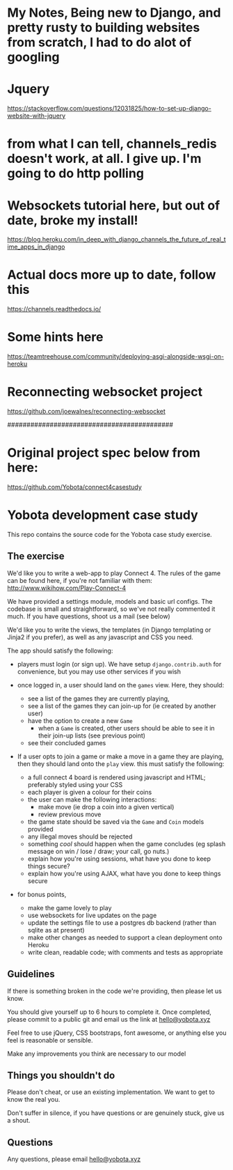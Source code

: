 
# My Notes, Being new to Django, and pretty rusty to building websites from scratch, I had to do alot of googling

# Jquery 
https://stackoverflow.com/questions/12031825/how-to-set-up-django-website-with-jquery 

# from what I can tell, channels_redis doesn't work, at all. I give up.  I'm going to do http polling
# Websockets tutorial here, but out of date, broke my install!
https://blog.heroku.com/in_deep_with_django_channels_the_future_of_real_time_apps_in_django
# Actual docs more up to date, follow this
https://channels.readthedocs.io/
# Some hints here
https://teamtreehouse.com/community/deploying-asgi-alongside-wsgi-on-heroku


# Reconnecting websocket project
https://github.com/joewalnes/reconnecting-websocket


###########################################
# Original project spec below from here:
https://github.com/Yobota/connect4casestudy

# Yobota development case study

This repo contains the source code for the Yobota case study exercise.

## The exercise
We'd like you to write a web-app to play Connect 4. 
The rules of the game can be found here, if you're not familiar with them: <http://www.wikihow.com/Play-Connect-4>

We have provided a settings module, models and basic url configs. 
The codebase is small and straightforward, so we've not really commented
it much. If you have questions, shoot us a mail (see below) 

We'd like you to write the views, the templates (in Django templating 
or Jinja2 if you prefer), as well as any javascript and CSS you need.

The app should satisfy the following:

- players must login (or sign up). We have setup `django.contrib.auth` for convenience, 
but you may use other services if you wish

- once logged in, a user should land on the `games` view. Here, they should:
    - see a list of the games they are currently playing, 
    - see a list of the games they can join-up for (ie created by another user)
    - have the option to create a new `Game`
        - when a `Game` is created, other users should be able to see it in their join-up lists (see previous point)  
    - see their concluded games 

- If a user opts to join a game or make a move in a game they are playing, then they should land onto the `play` view.
this must satisfy the following:
    - a full connect 4 board is rendered using javascript and HTML; preferably styled using your CSS
    - each player is given a colour for their coins 
    - the user can make the following interactions:
        - make move (ie drop a coin into a given vertical)
        - review previous move
    - the game state should be saved via the `Game` and `Coin` models provided
    - any illegal moves should be rejected
    - something *cool* should happen when the game concludes (eg splash message on win / lose / draw; your call, go nuts.)
    - explain how you're using sessions, what have you done to keep things secure?
    - explain how you're using AJAX, what have you done to keep things secure

- for bonus points,  
    - make the game lovely to play
    - use websockets for live updates on the page
    - update the settings file to use a postgres db backend (rather than sqlite as at present)
    - make other changes as needed to support a clean deployment onto Heroku
    - write clean, readable code; with comments and tests as appropriate


## Guidelines
If there is something broken in the code we're providing, then please let us know. 

You should give yourself up to 6 hours to complete it. Once completed,
please commit to a public git and email us the link at <hello@yobota.xyz>

Feel free to use jQuery, CSS bootstraps, font awesome, or anything else you feel is reasonable or sensible. 

Make any improvements you think are necessary to our model


## Things you shouldn't do 
Please don't cheat, or use an existing implementation. We want to get to know the real you.

Don't suffer in silence, if you have questions or are genuinely stuck, give us a shout.

 
## Questions
Any questions, please email <hello@yobota.xyz>

